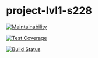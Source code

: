 # project-lvl1-s228

[![Maintainability](https://api.codeclimate.com/v1/badges/e58db52096d85841da54/maintainability)](https://codeclimate.com/github/ostart/project-lvl1-s228/maintainability)

[![Test Coverage](https://api.codeclimate.com/v1/badges/e58db52096d85841da54/test_coverage)](https://codeclimate.com/github/ostart/project-lvl1-s228/test_coverage)

[![Build Status](https://travis-ci.org/ostart/project-lvl1-s228.svg?branch=master)](https://travis-ci.org/ostart/project-lvl1-s228)



